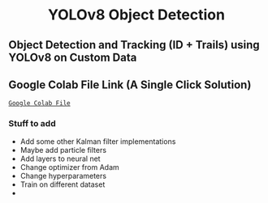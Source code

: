 <H1 align="center">
YOLOv8 Object Detection</H1>

## Object Detection and Tracking (ID + Trails)  using YOLOv8 on Custom Data
## Google Colab File Link (A Single Click Solution)
[`Google Colab File`](https://colab.research.google.com/drive/1dEpI2k3m1i0vbvB4bNqPRQUO0gSBTz25?usp=sharing)


### Stuff to add

- Add some other Kalman filter implementations
- Maybe add particle filters
- Add layers to neural net
- Change optimizer from Adam
- Change hyperparameters
- Train on different dataset
- 
